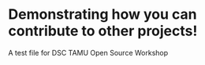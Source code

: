 # Demonstrating how you can contribute to other projects!
A test file for DSC TAMU Open Source Workshop
